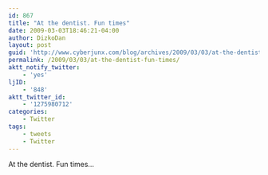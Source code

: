 ```yaml
---
id: 867
title: "At the dentist. Fun times"
date: 2009-03-03T18:46:21-04:00
author: DizkoDan
layout: post
guid: 'http://www.cyberjunx.com/blog/archives/2009/03/03/at-the-dentist-fun-times/'
permalink: /2009/03/03/at-the-dentist-fun-times/
aktt_notify_twitter:
    - 'yes'
ljID:
    - '848'
aktt_twitter_id:
    - '1275980712'
categories:
    - Twitter
tags:
    - tweets
    - Twitter
---
```


At the dentist. Fun times…